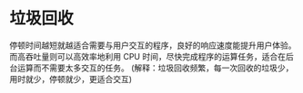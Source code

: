 # 垃圾回收

停顿时间越短就越适合需要与用户交互的程序，良好的响应速度能提升用户体验。而高吞吐量则可以高效率地利用 CPU 时间，尽快完成程序的运算任务，适合在后台运算而不需要太多交互的任务。
(解释：垃圾回收频繁，每一次回收的垃圾少，用时就少，停顿就少，更适合交互)